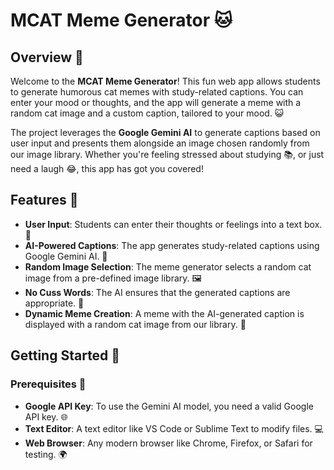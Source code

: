 # MCAT Meme Generator 🐱

## Overview 🌟
Welcome to the **MCAT Meme Generator**! This fun web app allows students to generate humorous cat memes with study-related captions. You can enter your mood or thoughts, and the app will generate a meme with a random cat image and a custom caption, tailored to your mood. 😺

The project leverages the **Google Gemini AI** to generate captions based on user input and presents them alongside an image chosen randomly from our image library. Whether you're feeling stressed about studying 📚, or just need a laugh 😂, this app has got you covered!

## Features 🎉
- **User Input**: Students can enter their thoughts or feelings into a text box. 📝  
- **AI-Powered Captions**: The app generates study-related captions using Google Gemini AI. 🤖  
- **Random Image Selection**: The meme generator selects a random cat image from a pre-defined image library. 🖼️  
- **No Cuss Words**: The AI ensures that the generated captions are appropriate. 🚫  
- **Dynamic Meme Creation**: A meme with the AI-generated caption is displayed with a random cat image from our library. 🐾  

## Getting Started 🚀

### Prerequisites 🔑
- **Google API Key**: To use the Gemini AI model, you need a valid Google API key. 🌐  
- **Text Editor**: A text editor like VS Code or Sublime Text to modify files. 💻  
- **Web Browser**: Any modern browser like Chrome, Firefox, or Safari for testing. 🌍  
